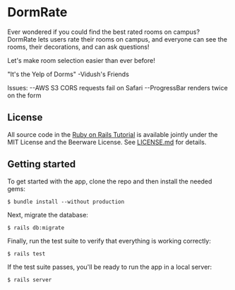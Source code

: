# DormRate

Ever wondered if you could find the best rated rooms on campus? DormRate lets users rate their rooms on campus, and everyone can see the rooms, their decorations, and can ask questions!

Let's make room selection easier than ever before!


"It's the Yelp of Dorms"
-Vidush's Friends


Issues:
--AWS S3 CORS requests fail on Safari
--ProgressBar renders twice on the form

## License

All source code in the [Ruby on Rails Tutorial](https://www.railstutorial.org/)
is available jointly under the MIT License and the Beerware License. See
[LICENSE.md](LICENSE.md) for details.

## Getting started

To get started with the app, clone the repo and then install the needed gems:

```
$ bundle install --without production
```

Next, migrate the database:

```
$ rails db:migrate
```

Finally, run the test suite to verify that everything is working correctly:

```
$ rails test
```

If the test suite passes, you'll be ready to run the app in a local server:

```
$ rails server
```
